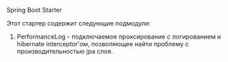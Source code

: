 Spring Boot Starter

Этот стартер содержит следующие подмодули:
1. PerformanceLog - подключаемое проксирование с логированием и hibernate interceptor'ом, позволяющее найти проблему с производительностью jpa слоя.
